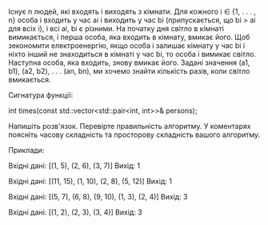 Існує n людей, які входять і виходять з кімнати. Для кожного i ∈ {1, . . . , n} особа i входить у час ai і виходить
у час bi (припускається, що bi > ai для всіх i), і всі ai, bi є різними. На початку дня світло в кімнаті вимикається,
і перша особа, яка входить в кімнату, вмикає його. Щоб зекономити електроенергію, якщо особа i залишає кімнату у час
bi і ніхто інший не знаходиться в кімнаті у час bi, то особа i вимикає світло. Наступна особа, яка входить, знову
вмикає його. Задані значення (a1, b1), (a2, b2), . . . (an, bn), ми хочемо знайти кількість разів, коли світло
вмикається.

Сигнатура функції:

int times(const std::vector<std::pair<int, int>>& persons);

Напишіть розв'язок.
Перевірте правильність алгоритму.
У коментарях поясніть часову складність та просторову складність вашого алгоритму.

Приклади:

Вхідні дані: [(1, 5), (2, 6), (3, 7)]
Вихід: 1

Вхідні дані: [(11, 15), (1, 10), (2, 8), (5, 12)]
Вихід: 1

Вхідні дані: [(5, 7), (6, 8), (9, 10), (1, 3), (2, 4)]
Вихід: 3

Вхідні дані: [(1, 2), (2, 3), (3, 4)]
Вихід: 3